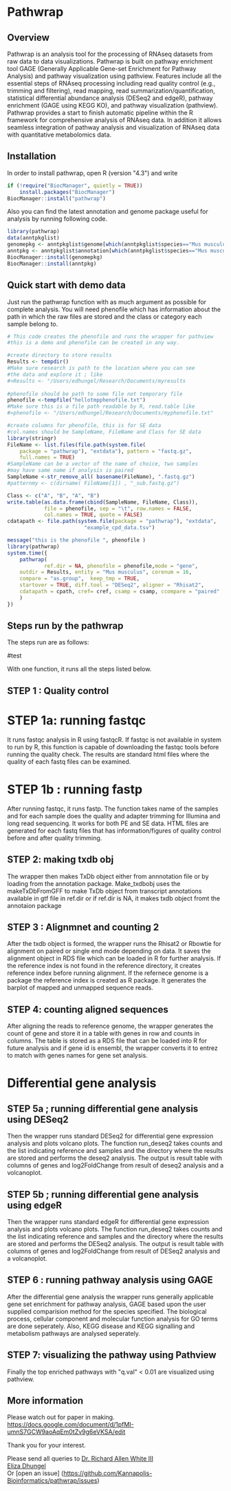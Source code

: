 # Pathwrap

## Overview

Pathwrap is an analysis tool for the processing of RNAseq datasets from raw data to data visualizations. Pathwrap is built on pathway enrichment tool GAGE (Generally Applicable Gene-set Enrichment for Pathway Analysis) and pathway visualization using pathview.  Features include all the essential steps of RNAseq processing including read quality control (e.g., trimming and filtering), read mapping,  read summarization/quantification, statistical differential abundance analysis (DESeq2 and edgeR), pathway enrichment (GAGE using KEGG KO), and pathway visualization (pathview). Pathwrap provides a start to finish automatic pipeline within the R framework for comprehensive analysis of RNAseq data. In addition it allows seamless integration of pathway analysis and visualization of RNAseq data with quantitative metabolomics data.

## Installation
In order to install pathwrap, open R (version "4.3") and write

```r
if (!require("BiocManager", quietly = TRUE))
    install.packages("BiocManager")
BiocManager::install("pathwrap")
```

Also you can find the latest annotation and genome package useful for analysis by running following code.

```r 
library(pathwrap)
data(anntpkglist)
genomepkg <- anntpkglist$genome[which(anntpkglist$species=="Mus musculus")]
anntpkg <- anntpkglist$annotation[which(anntpkglist$species=="Mus musculus")]
BiocManager::install(genomepkg)
BiocManager::install(anntpkg)
```

## Quick start with demo data 
Just run the pathwrap function with as much argument as possible for complete analysis. You will need phenofile which has information about the path in which the raw files are stored and the class or category each sample belong to.

``` r
# This code creates the phenofile and runs the wrapper for pathview
#this is a demo and phenofile can be created in any way.

#create directory to store results
Results <- tempdir()
#Make sure research is path to the location where you can see
#the data and explore it ; like
#>Results <- "/Users/edhungel/Research/Documents/myresults
  
#phenofile should be path to some file not temporary file
phenofile <-tempfile("hellotmpphenofile.txt")
#Make sure this is a file path readable by R, read.table like 
#>phenofile <- "/Users/edhungel/Research/Documents/myphenofile.txt"

#create columns for phenofile, this is for SE data
#col.names should be SampleName, FileName and Class for SE data
library(stringr)
FileName <- list.files(file.path(system.file(
    package = "pathwrap"), "extdata"), pattern = "fastq.gz",
    full.names = TRUE)
#SampleName can be a vector of the name of choice, two samples
#may have same name if analysis is paired
SampleName <-str_remove_all( basename(FileName), ".fastq.gz")
#patternmy <- c(dirname( FileName[1]) , "_sub.fastq.gz")

Class <- c("A", "B", "A", "B")
write.table(as.data.frame(cbind(SampleName, FileName, Class)), 
            file = phenofile, sep = "\t", row.names = FALSE, 
            col.names = TRUE, quote = FALSE)
cdatapath <- file.path(system.file(package = "pathwrap"), "extdata", 
                         "example_cpd_data.tsv")

message("this is the phenofile ", phenofile )
library(pathwrap)
system.time({
    pathwrap(
            ref.dir = NA, phenofile = phenofile,mode = "gene", 
    outdir = Results, entity = "Mus musculus", corenum = 16,
    compare = "as.group",  keep_tmp = TRUE,
    startover = TRUE, diff.tool = "DESeq2", aligner = "Rhisat2",
    cdatapath = cpath, cref= cref, csamp = csamp, ccompare = "paired"
    )
})

```

## Steps run by the pathwrap
The steps run are as follows:

#test

With one function, it runs all the steps listed below. 

## STEP 1 : Quality control

# STEP 1a: running fastqc

It runs fastqc analysis in R using fastqcR. If fastqc is not available in system to run by R, this function is capable of downloading the fastqc tools before running the quality check. The results are standard html files where the quality of each fastq files can be examined.

# STEP 1b : running fastp

After running fastqc, it runs fastp. The function takes name of the samples and for each sample does the quality and adapter trimming for Illumina and long read sequencing. It works for both PE and SE data. HTML files are generated for each fastq files that has information/figures of quality control before and after quality trimming.

## STEP 2: making txdb obj

The wrapper then makes TxDb object either from annnotation file or by loading from the annotation package. Make_txdbobj uses the makeTxDbFromGFF to make TxDb object from transcript annotations available in gtf file in ref.dir or if ref.dir is NA, it makes txdb object fromt the annotaion package

## STEP 3 : Alignmnet and counting 2 

After the txdb object is formed, the wrapper runs the Rhisat2 or Rbowtie for alignment on paired or single end mode depending on data. It saves the alignment object in RDS file which can be loaded in R for further analysis. If the reference index is not found in the reference directory, it creates reference index before running alignment. If the refernece genome is a package the reference index is created as R package. It generates the barplot of mapped and unmapped sequence reads.

## STEP 4: counting aligned sequences

After aligning the reads to reference genome, the wrapper generates the count of gene and store it in a table with genes in row and counts in columns. The table is stored as a RDS file that can be loaded into R for future analysis and if gene id is ensembl, the wrapper converts it to entrez to match with genes names for gene set analysis. 

# Differential gene analysis

## STEP 5a ; running differential gene analysis using DESeq2

Then the wrapper runs standard DESeq2 for differential gene expression analysis and plots volcano plots. The function run_deseq2 takes counts and the list indicating reference and samples and the directory where the results are stored and performs the deseq2 analysis. The output is result table with columns of genes and log2FoldChange from result of deseq2 analysis and a volcanoplot.


## STEP 5b ; running differential gene analysis using edgeR

Then the wrapper runs standard edgeR for differential gene expression analysis and plots volcano plots. The function run_deseq2 takes counts and the list indicating reference and samples and the directory where the results are stored and performs the DESeq2 analysis. The output is result table with columns of genes and log2FoldChange from result of DESeq2 analysis and a volcanoplot.

## STEP 6 : running pathway analysis using GAGE 

After the differential gene analysis the wrapper runs generally applicable gene set enrichment for pathway analysis, GAGE based upon the user supplied comparision method for the species specified. The biological process, cellular component and molecular function analysis for GO terms are done seperately. Also, KEGG disease and KEGG signalling and metabolism pathways are analysed seperately. 

## STEP 7: visualizing the pathway using Pathview

Finally the top enriched pathways with "q.val" < 0.01 are visualized using pathview.

## More information
Please watch out for paper in making. 
https://docs.google.com/document/d/1pfMI-umnS7GCW9aoAqEm0tZv9g6eVKSA/edit


Thank you for your interest.

Please send all queries to [Dr. Richard Allen White III](mailto:rwhit101@uncc.edu)<br />
[Eliza Dhungel](mailto:edhungel@uncc.ed) <br /> 
Or [open an issue]
(https://github.com/Kannapolis-Bioinformatics/pathwrap/issues)

